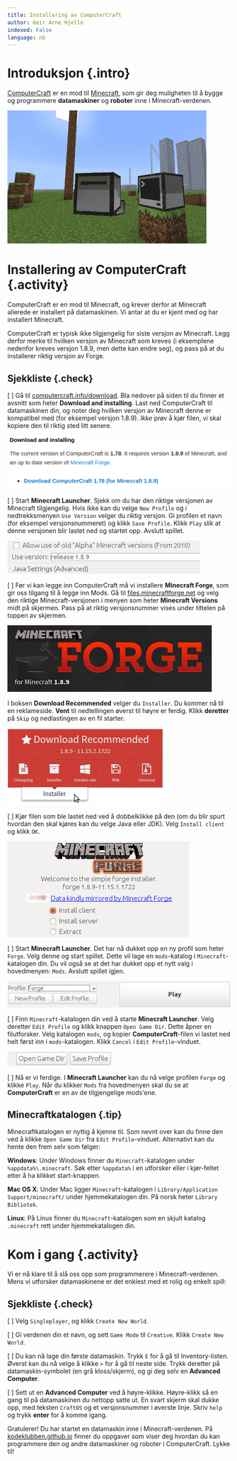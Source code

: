 ```yaml
---
title: Installering av ComputerCraft
author: Geir Arne Hjelle
indexed: False
language: nb
---
```


# Introduksjon {.intro}

[ComputerCraft](http://www.computercraft.info/) er en mod til
[Minecraft](https://minecraft.net/), som gir deg muligheten til å
bygge og programmere **datamaskiner** og **roboter** inne i
Minecraft-verdenen.

![](../introduksjon_til_computercraft/introduksjon_til_computercraft.png)

# Installering av ComputerCraft {.activity}

ComputerCraft er en mod til Minecraft, og krever derfor at Minecraft
allerede er installert på datamaskinen. Vi antar at du er kjent med og
har installert Minecraft.

ComputerCraft er typisk ikke tilgjengelig for siste versjon av
Minecraft. Legg derfor merke til hvilken versjon av Minecraft som
kreves (i eksemplene nedenfor kreves versjon 1.8.9, men dette kan
endre seg), og pass på at du installerer riktig versjon av Forge.

## Sjekkliste {.check}

[ ] Gå til
  [computercraft.info/download](http://www.computercraft.info/download/).
  Bla nedover på siden til du finner et avsnitt som heter **Download
  and installing**. Last ned ComputerCraft til datamaskinen din, og
  noter deg hvilken versjon av Minecraft denne er kompatibel med (for
  eksempel versjon 1.8.9). _Ikke_ prøv å kjør filen, vi skal kopiere
  den til riktig sted litt senere.

  [![](last_ned_computercraft.png)](http://www.computercraft.info/download/)

[ ] Start **Minecraft Launcher**. Sjekk om du har den riktige versjonen
  av Minecraft tilgjengelig. Hvis ikke kan du velge `New Profile` og i
  nedtrekksmenyen `Use Version` velger du riktig versjon. Gi profilen
  et navn (for eksempel versjonsnummeret) og klikk `Save
  Profile`. Klikk `Play` slik at denne versjonen blir lastet ned og
  startet opp. Avslutt spillet.

  ![](minecraft_versjon.png) <!-- Venstrejuster bildet -->

[ ] Før vi kan legge inn ComputerCraft må vi installere **Minecraft
  Forge**, som gir oss tilgang til å legge inn Mods. Gå til
  [files.minecraftforge.net](http://files.minecraftforge.net/) og velg
  den riktige Minecraft-versjonen i menyen som heter **Minecraft
  Versions** midt på skjermen. Pass på at riktig versjonsnummer vises
  under tittelen på toppen av skjermen.

  [![](minecraft_forge_a.png)](http://files.minecraftforge.net/)

  I boksen **Download Recommended** velger du `Installer`. Du kommer
  nå til en reklameside. **Vent** til nedtellingen øverst til høyre er
  ferdig. Klikk **deretter** på `Skip` og nedlastingen av en fil
  starter.

  [![](minecraft_forge_b.png)](http://files.minecraftforge.net/)

[ ] Kjør filen som ble lastet ned ved å dobbelklikke på den (om du blir
  spurt hvordan den skal kjøres kan du velge Java eller JDK). Velg
  `Install client` og klikk `OK`.

  ![](installer_forge.png) <!-- Venstrejuster bildet -->

[ ] Start **Minecraft Launcher**. Det har nå dukket opp en ny profil som
  heter `Forge`. Velg denne og start spillet. Dette vil lage en
  `mods`-katalog i `Minecraft`-katalogen din. Du vil også se at det
  har dukket opp et nytt valg i hovedmenyen: `Mods`. Avslutt spillet
  igjen.

  ![](start_forge.png) <!-- Venstrejuster bildet -->

[ ] Finn `Minecraft`-katalogen din ved å starte **Minecraft
  Launcher**. Velg deretter `Edit Profile` og klikk knappen `Open Game
  Dir`. Dette åpner en filutforsker. Velg katalogen `mods`, og kopier
  **ComputerCraft**-filen vi lastet ned helt først inn i
  `mods`-katalogen. Klikk `Cancel` i `Edit Profile`-vinduet.

  ![](minecraft_katalog.png) <!-- Venstrejuster bildet -->

[ ] Nå er vi ferdige. I **Minecraft Launcher** kan du nå velge
  profilen `Forge` og klikke `Play`. Når du klikker `Mods` fra
  hovedmenyen skal du se at **ComputerCraft** er en av de tilgjengelige
  mods'ene.

## Minecraftkatalogen {.tip}

Minecraftkatalogen er nyttig å kjenne til. Som nevnt over kan du finne
den ved å klikke `Open Game Dir` fra `Edit Profile`-vinduet.
Alternativt kan du hente den frem selv som følger:

**Windows**: Under Windows finner du `Minecraft`-katalogen under
`%appdata%\.minecraft`. Søk etter `%appdata%` i en utforsker eller i
kjør-feltet etter å ha klikket start-knappen.

**Mac OS X**: Under Mac ligger `Minecraft`-katalogen i
`Library/Application Support/minecraft/` under hjemmekatalogen din. På
norsk heter `Library` `Bibliotek`.

**Linux**: På Linux finner du `Minecraft`-katalogen som en skjult
katalog `.minecraft` rett under hjemmekatalogen din.

# Kom i gang {.activity}

Vi er nå klare til å slå oss opp som programmerere i
Minecraft-verdenen. Mens vi utforsker datamaskinene er det enklest med
et rolig og enkelt spill:

## Sjekkliste {.check}

[ ] Velg `Singleplayer`, og klikk `Create New World`.

[ ] Gi verdenen din et navn, og sett `Game Mode` til `Creative`. Klikk
  `Create New World`.

[ ] Du kan nå lage din første datamaskin.  Trykk `E` for å gå til
  Inventory-listen. Øverst kan du nå velge å klikke `>` for å gå til
  neste side. Trykk deretter på datamaskin-symbolet (en grå
  kloss/skjerm), og gi deg selv en **Advanced Computer**.

[ ] Sett ut en **Advanced Computer** ved å høyre-klikke. Høyre-klikk så
  en gang til på datamaskinen du nettopp satte ut. En svart skjerm
  skal dukke opp, med teksten `CraftOS` og et versjonsnummer i øverste
  linje. Skriv `help` og trykk **enter** for å komme igang.

Gratulerer! Du har startet en datamaskin inne i Minecraft-verdenen. På
[kodeklubben.github.io](http://kodeklubben.github.io/computercraft/)
finner du oppgaver som viser deg hvordan du kan programmere den og
andre datamaskiner og roboter i ComputerCraft. Lykke til!

